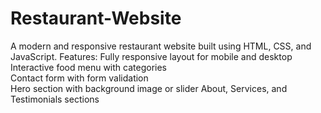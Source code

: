 # Restaurant-Website
 A modern and responsive restaurant website built using HTML, CSS, and JavaScript.
 Features:  Fully responsive layout for mobile and desktop  
 Interactive food menu with categories  
 Contact form with form validation  
 Hero section with background image or slider 
 About, Services, and Testimonials sections
